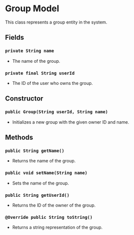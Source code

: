 # Group Model

This class represents a group entity in the system.

## Fields

### `private String name`

- The name of the group.

### `private final String userId`

- The ID of the user who owns the group.

## Constructor

### `public Group(String userId, String name)`

- Initializes a new group with the given owner ID and name.

## Methods

### `public String getName()`

- Returns the name of the group.

### `public void setName(String name)`

- Sets the name of the group.

### `public String getUserId()`

- Returns the ID of the owner of the group.

### `@Override public String toString()`

- Returns a string representation of the group.

